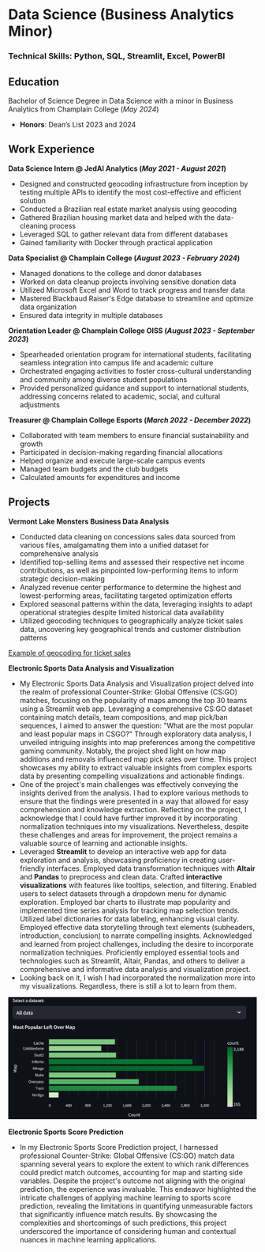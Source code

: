 # Data Science (Business Analytics Minor)

### Technical Skills: Python, SQL, Streamlit, Excel, PowerBI

## Education
Bachelor of Science Degree in Data Science with a minor in Business Analytics from Champlain College (_May 2024_)
- **Honors**: Dean’s List 2023 and 2024

## Work Experience
**Data Science Intern @ JedAI Analytics (_May 2021 - August 2021_)**
- Designed and constructed geocoding infrastructure from inception by testing multiple APIs to identify the most cost-effective and efficient solution
- Conducted a Brazilian real estate market analysis using geocoding
- Gathered Brazilian housing market data and helped with the data-cleaning process
- Leveraged SQL to gather relevant data from different databases
- Gained familiarity with Docker through practical application

**Data Specialist @ Champlain College (_August 2023 - February 2024_)**
- Managed donations to the college and donor databases
- Worked on data cleanup projects involving sensitive donation data
- Utilized Microsoft Excel and Word to track progress and transfer data
- Mastered Blackbaud Raiser's Edge database to streamline and optimize data organization
- Ensured data integrity in multiple databases

**Orientation Leader @ Champlain College OISS (_August 2023 - September 2023_)**
- Spearheaded orientation program for international students, facilitating seamless integration into campus life and academic culture
- Orchestrated engaging activities to foster cross-cultural understanding and community among diverse student populations
- Provided personalized guidance and support to international students, addressing concerns related to academic, social, and cultural adjustments

**Treasurer @ Champlain College Esports (_March 2022 - December 2022_)**
-  Collaborated with team members to ensure financial sustainability and growth
- Participated in decision-making regarding financial allocations
- Helped organize and execute large-scale campus events
- Managed team budgets and the club budgets
- Calculated amounts for expenditures and income

## Projects
**Vermont Lake Monsters Business Data Analysis**
- Conducted data cleaning on concessions sales data sourced from various files, amalgamating them into a unified dataset for comprehensive analysis
- Identified top-selling items and assessed their respective net income contributions, as well as pinpointed low-performing items to inform strategic decision-making
- Analyzed revenue center performance to determine the highest and lowest-performing areas, facilitating targeted optimization efforts
- Explored seasonal patterns within the data, leveraging insights to adapt operational strategies despite limited historical data availability
- Utilized geocoding techniques to geographically analyze ticket sales data, uncovering key geographical trends and customer distribution patterns

[Example of geocoding for ticket sales](https://vtlm.tiiny.site/)

**Electronic Sports Data Analysis and Visualization**
- My Electronic Sports Data Analysis and Visualization project delved into the realm of professional Counter-Strike: Global Offensive (CS:GO) matches, focusing on the popularity of maps among the top 30 teams using a Streamlit web app. Leveraging a comprehensive CS:GO dataset containing match details, team compositions, and map pick/ban sequences, I aimed to answer the question: "What are the most popular and least popular maps in CSGO?" Through exploratory data analysis, I unveiled intriguing insights into map preferences among the competitive gaming community. Notably, the project shed light on how map additions and removals influenced map pick rates over time. This project showcases my ability to extract valuable insights from complex esports data by presenting compelling visualizations and actionable findings.
- One of the project's main challenges was effectively conveying the insights derived from the analysis. I had to explore various methods to ensure that the findings were presented in a way that allowed for easy comprehension and knowledge extraction. Reflecting on the project, I acknowledge that I could have further improved it by incorporating normalization techniques into my visualizations. Nevertheless, despite these challenges and areas for improvement, the project remains a valuable source of learning and actionable insights.
- Leveraged **Streamlit** to develop an interactive web app for data exploration and analysis, showcasing proficiency in creating user-friendly interfaces. Employed data transformation techniques with **Altair** and **Pandas** to preprocess and clean data. Crafted **interactive visualizations** with features like tooltips, selection, and filtering. Enabled users to select datasets through a dropdown menu for dynamic exploration. Employed bar charts to illustrate map popularity and implemented time series analysis for tracking map selection trends. Utilized label dictionaries for data labeling, enhancing visual clarity. Employed effective data storytelling through text elements (subheaders, introduction, conclusion) to narrate compelling insights. Acknowledged and learned from project challenges, including the desire to incorporate normalization techniques. Proficiently employed essential tools and technologies such as Streamlit, Altair, Pandas, and others to deliver a comprehensive and informative data analysis and visualization project.
- Looking back on it, I wish I had incorporated the normalization more into my visualizations. Regardless, there is still a lot to learn from them.
       
![Example of Data Visualization](/assets/canvas.png)

**Electronic Sports Score Prediction**
- In my Electronic Sports Score Prediction project, I harnessed professional Counter-Strike: Global Offensive (CS:GO) match data spanning several years to explore the extent to which rank differences could predict match outcomes, accounting for map and starting side variables. Despite the project's outcome not aligning with the original prediction, the experience was invaluable. This endeavor highlighted the intricate challenges of applying machine learning to sports score prediction, revealing the limitations in quantifying unmeasurable factors that significantly influence match results. By showcasing the complexities and shortcomings of such predictions, this project underscored the importance of considering human and contextual nuances in machine learning applications.
